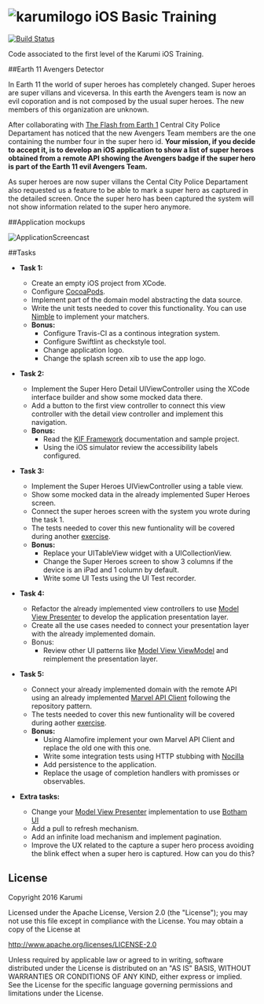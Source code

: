 # ![karumilogo] iOS Basic Training 
[![Build Status](https://travis-ci.com/Karumi/iOSBasicTraining.svg?token=Kb2RqPaWxFZ8XPxpqvqz&branch=master)](https://travis-ci.com/Karumi/iOSBasicTraining)

Code associated to the first level of the Karumi iOS Training.

##Earth 11 Avengers Detector

In Earth 11 the world of super heroes has completely changed. Super heroes are super villans and viceversa. In this earth the Avengers team is now an evil coporation and is not composed by the usual super heroes. The new members of this organization are unknown.

After collaborating with [The Flash from Earth 1][flash] Central City Police Departament has noticed that the new Avengers Team members are the one containing the number four in the super hero id. **Your mission, if you decide to accept it, is to develop an iOS application to show a list of super heroes obtained from a remote API showing the Avengers badge if the super hero is part of the Earth 11 evil Avengers Team.**

As super heroes are now super villans the Cental City Police Departament also requested us a feature to be able to mark a super hero as captured in the detailed screen. Once the super hero has been captured the system will not show information related to the super hero anymore.

##Application mockups

![ApplicationScreencast][applicationScreencast]

##Tasks

* **Task 1:**
    * Create an empty iOS project from XCode.
    * Configure [CocoaPods][cocoapods].
    * Implement part of the domain model abstracting the data source.
    * Write the unit tests needed to cover this functionality. You can use [Nimble][nimble] to implement your matchers.
    * **Bonus:**
    	* Configure Travis-CI as a continous integration system.
    	* Configure Swiftlint as checkstyle tool.
    	* Change application logo.
    	* Change the splash screen xib to use the app logo.

* **Task 2:**
 	* Implement the Super Hero Detail UIViewController using the XCode interface builder and show some mocked data there.
    * Add a button to the first view controller to connect this view controller with the detail view controller and implement this navigation.
 	* **Bonus:**
 		* Read the [KIF Framework][kif] documentation and sample project.
 		* Using the iOS simulator review the accessibility labels configured.

* **Task 3:**
	* Implement the Super Heroes UIViewController using a table view.
	* Show some mocked data in the already implemented Super Heroes screen.
	* Connect the super heroes screen with the system you wrote during the task 1.
	* The tests needed to cover this new funtionality will be covered during another [exercise][kataSuperHeroes].
	* **Bonus:**
		* Replace your UITableView widget with a UICollectionView.
		* Change the Super Heroes screen to show 3 columns if the device is an iPad and 1 column by default.
		* Write some UI Tests using the UI Test recorder.

* **Task 4:**
	* Refactor the already implemented view controllers to use [Model View Presenter][mvp] to develop the application presentation layer.
	* Create all the use cases needed to connect your presentation layer with the already implemented domain.
	* Bonus:
		* Review other UI patterns like [Model View ViewModel][mvvm] and reimplement the presentation layer.

* **Task 5:**
	* Connect your already implemented domain with the remote API using an already implemented [Marvel API Client][marvelApiClient] following the repository pattern.
	* The tests needed to cover this new funtionality will be covered during aother [exercise][kataTodoAPIClient].
	* **Bonus:**
		* Using Alamofire implement your own Marvel API Client and replace the old one with this one.
		* Write some integration tests using HTTP stubbing with [Nocilla][nocilla] 
		* Add persistence to the application.
		* Replace the usage of completion handlers with promisses or observables.

* **Extra tasks:**

    * Change your [Model View Presenter][mvp] implementation to use [Botham UI][bothamUI]
    * Add a pull to refresh mechanism.
    * Add an infinite load mechanism and implement pagination.
    * Improve the UX related to the capture a super hero process avoiding the blink effect when a super hero is captured. How can you do this?

License
-------

Copyright 2016 Karumi

Licensed under the Apache License, Version 2.0 (the "License");
you may not use this file except in compliance with the License.
You may obtain a copy of the License at

http://www.apache.org/licenses/LICENSE-2.0

Unless required by applicable law or agreed to in writing, software
distributed under the License is distributed on an "AS IS" BASIS,
WITHOUT WARRANTIES OR CONDITIONS OF ANY KIND, either express or implied.
See the License for the specific language governing permissions and
limitations under the License.

[karumilogo]: https://cloud.githubusercontent.com/assets/858090/11626547/e5a1dc66-9ce3-11e5-908d-537e07e82090.png


[karumilogo]: https://cloud.githubusercontent.com/assets/858090/11626547/e5a1dc66-9ce3-11e5-908d-537e07e82090.png
[applicationScreencast]: ./art/applicationScreencast.gif
[cocoapods]: https://guides.cocoapods.org/using/getting-started.html
[kif]: https://github.com/kif-framework/KIF
[nimble]: https://github.com/Quick/Nimble
[mvp]: https://en.wikipedia.org/wiki/Model%E2%80%93view%E2%80%93presenter
[marvelApiClient]: https://github.com/Karumi/MarvelApiClient
[mvvm]: https://en.wikipedia.org/wiki/Model%E2%80%93view%E2%80%93viewmodel
[flash]: https://en.wikipedia.org/wiki/Flash_(comics)
[kataSuperHeroes]: https://github.com/Karumi/KataSuperHeroesIOS/
[nocilla]: https://github.com/luisobo/Nocilla
[kataTodoAPIClient]: https://github.com/Karumi/KataTODOApiClientIOS
[bothamUI]: https://github.com/Karumi/BothamUI/